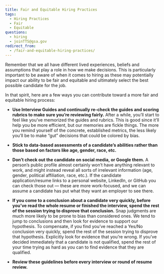 ```yaml
---
title: Fair and Equitable Hiring Practices
tags:
  - Hiring Practices
  - Fair
  - Equitable
questions:
  - hiring
  - joinTTS@gsa.gov
redirect_from:
  - /fair-and-equitable-hiring-practices/
---
```


Remember that we all have different lived experiences, beliefs and assumptions that play a role in how we make decisions. This is particularly important to be aware of when it comes to hiring as these may potentially impact our ability to be fair and equitable and ultimately select the best possible candidate for the job.

In that spirit, here are a few ways you can contribute toward a more fair and equitable hiring process:

- **Use Interview Guides and continually re-check the guides and scoring rubrics to make sure you’re reviewing fairly.**
  After a while, you’ll start to feel like you’ve memorized the guides and rubrics. This is good since it’ll help you be more efficient, but our memories are fickle things. The more you remind yourself of the concrete, established metrics, the less likely you’ll be to make “gut” decisions that could be colored by bias.

- **Stick to data-based assessments of a candidate’s abilities rather than those based on factors like age, gender, race, etc.**

- **Don’t check out the candidate on social media, or Google them.**
  A person’s public profile almost certainly won’t have anything relevant to work, and might instead reveal all sorts of irrelevant information (age, gender, political affiliation, race, etc.). If the candidate application/resume links to a personal website, LinkedIn, or GitHub you can check those out — these are more work-focused, and we can assume a candidate has put what they want an employer to see there.

- **If you come to a conclusion about a candidate very quickly, before you’ve read the whole resume or finished the interview, spend the rest of the session trying to disprove that conclusion.**
  Snap judgments are much more likely to be prone to bias than considered ones. We tend to jump to conclusions and then look for evidence to support our hypothesis. To compensate, if you find you’ve reached a Yes/No conclusion very quickly, spend the rest of the session trying to disprove that hypothesis. Explicitly look for evidence that you’re wrong. If you’ve decided immediately that a candidate is not qualified, spend the rest of your time trying as hard as you can to find evidence that they are qualified.

- **Review these guidelines before every interview or round of resume review.**
